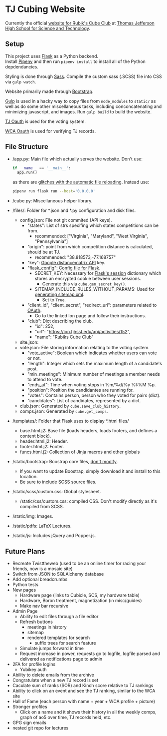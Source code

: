 # TJ Cubing Website

Currently the official [website for Rubik's Cube Club](https://activities.tjhsst.edu/cubing/) at [Thomas Jefferson High School for Science and Technology](https://tjhsst.fcps.edu/).

## Setup
This project uses [Flask](http://flask.pocoo.org/) as a Python backend.  
Install [Pipenv](https://docs.pipenv.org/en/latest/install/#installing-pipenv) and then run `pipenv install` to install all of the Python depdendancies.

Styling is done through [Sass](https://sass-lang.com/). Compile the custom sass (.SCSS) file into CSS via `gulp watch`.

Website primarily made through [Bootstrap](https://getbootstrap.com).

[Gulp](https://gulpjs.com/) is used in a hacky way to copy files from `node_modules` to `static/` as well as do some other miscellaneous tasks, including conconcatenating and minimizing javascript, and images. Run `gulp build` to build the website. 

[TJ Oauth](https://ion.readthedocs.io/en/latest/developing/oauth.html) is used for the voting system.

[WCA Oauth](https://github.com/thewca/worldcubeassociation.org/wiki/OAuth-documentation-notes) is used for verifying TJ records.

## File Structure

- /app.py: Main file which actually serves the website. Don't use:

    ```python
    if __name__ == '__main__':
      app.run()
    ```
      
    as there are [glitches with the automatic file reloading](http://flask.pocoo.org/docs/1.0/server/#in-code).
    Instead use: 
    
    ```bash
    pipenv run flask run --host='0.0.0.0'
    ```

- /cube.py: Miscellaneous helper library.


- /files/: Folder for *.json and *.py configuration and disk files.
  - config.json: File not git commited (API keys).
    - "states": List of strs specifing which states competitions can be from.
      - recommended: ["Virginia", "Maryland", "West Virginia", "Pennsylvania"]
    - "origin": point from which competition distance is calculated, should be at TJ.
      - recommended: "38.818573,-77.168757" 
    - "key": [Google distancematrix API](https://developers.google.com/maps/documentation/distance-matrix/start) key.
    - "flask_config": [Config file for Flask](http://flask.pocoo.org/docs/1.0/config/).
      - SECRET_KEY: Necessary for [Flask's session](http://flask.pocoo.org/docs/1.0/quickstart/#sessions) dictionary which stores an encrypted cookie between user sessions.
        - Generate this via `cube.gen_secret_key()`.
      - SITEMAP_INCLUDE_RULES_WITHOUT_PARAMS: Used for [generating sitemap.xml](https://flask-sitemap.readthedocs.io/en/latest/). 
        - Set to `True`.
    - "client_id", "client_secret", "redirect_uri": parameters related to [OAuth](https://requests-oauthlib.readthedocs.io/en/latest/).
      - Go to the linked Ion page and follow their instructions.
    - "club": Dict describing the club.
      - "id": 252, 
      - "url": "https://ion.tjhsst.edu/api/activities/152", 
      - "name": "Rubiks Cube Club"
  - site.json: 
  - vote.json: File storing information relating to the voting system.
    - "vote_active": Boolean which indicates whether users can vote or not.
    - "length": Integer which sets the maximum length of a candidate's post.
    - "min_meetings": Minimum number of meetings a member needs to attend to vote.
    - "ends_at": Time when voting stops in %m/%d/%y %I:%M %p.
    - "position": Position the candidantes are running for.
    - "votes": Contains person, person who they voted for pairs (dict).
    - "candidates": List of candidates, represented by a dict.
  - club.json: Generated by `cube.save_club_history`.
  - comps.json: Generated by `cube.get_comps`.
    

- /templates/: Folder that Flask uses to display *.html files/
  - base.html.j2: Base file (loads headers, loads footers, and defines a content block).
  - header.html.j2: Header.
  - footer.html.j2: Footer. 
  - funcs.html.j2: Collection of Jinja macros and other globals


- /static/bootstrap: Boostrap core files, [don't modify](https://getbootstrap.com/docs/4.3/getting-started/theming/).
  - If you want to update Boostrap, simply download it and install to this location.
  - Be sure to include SCSS source files. 


- /static/scss/custom.css: Global stylesheet.
  - /static/css/custom.css: compiled CSS. Don't modify directly as it's compiled from SCSS.
  
  
- /static/img: Images.
- /static/pdfs: LaTeX Lectures.
- /static/js: Includes jQuery and Popper.js.

## Future Plans
- Recreate Twisttheweb (used to be an online timer for racing your friends, now is a mosaic site)
- Switch from JSON to SQLAlchemy database
- Add optional breadcrumbs
- Python tests
- New pages
  - Hardware page (links to Cubicle, SCS, my hardware table)
  - Hardware, Boron treatment, magnetization (in misc/guides)
  - Make nav bar recursive
- Admin Page
  - Ability to edit files through a file editor 
  - Refresh buttons
    - meetings in history
    - sitemap
    - rendered templates for search
      - suffix trees for search feature
  - Simulate jumps forward in time
  - Request increase in power, requests go to logfile, logfile parsed and delivered as notifications page to admin
- 2FA for profile logins
  - Yubikey auth
- Ability to delete emails from the archive
- Congratulate when a new TJ record is set
- Caculate sum of ranks (SOR) and Kinch score relative to TJ rankings
- Ability to click on an event and see the TJ ranking, similar to the WCA site
- Hall of Fame (each person with name + year + WCA profile + picture)
- Stronger profiles
  - Click on a name and it shows their history in all the weekly comps, graph of ao5 over time, TJ records held, etc.
- GPG sign emails
- nested git repo for lectures 
